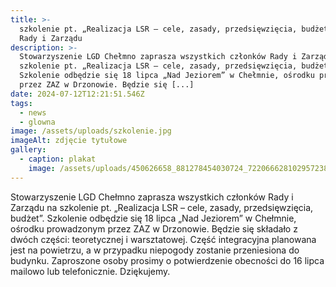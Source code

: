 ```yaml
---
title: >-
  szkolenie pt. „Realizacja LSR – cele, zasady, przedsięwzięcia, budżet” dla
  Rady i Zarządu
description: >-
  Stowarzyszenie LGD Chełmno zaprasza wszystkich członków Rady i Zarządu na
  szkolenie pt. „Realizacja LSR – cele, zasady, przedsięwzięcia, budżet”.
  Szkolenie odbędzie się 18 lipca „Nad Jeziorem” w Chełmnie, ośrodku prowadzonym
  przez ZAZ w Drzonowie. Będzie się [...]
date: 2024-07-12T12:21:51.546Z
tags:
  - news
  - glowna
image: /assets/uploads/szkolenie.jpg
imageAlt: zdjęcie tytułowe
gallery:
  - caption: plakat
    image: /assets/uploads/450626658_881278454030724_7220666281029572389_n.jpg
---
```

Stowarzyszenie LGD Chełmno zaprasza wszystkich członków Rady i Zarządu na szkolenie pt. „Realizacja LSR – cele, zasady, przedsięwzięcia, budżet”. Szkolenie odbędzie się 18 lipca „Nad Jeziorem” w Chełmnie, ośrodku prowadzonym przez ZAZ w Drzonowie. Będzie się składało z dwóch części: teoretycznej i warsztatowej. Część integracyjna planowana jest na powietrzu, a w przypadku niepogody zostanie przeniesiona do budynku. Zaproszone osoby prosimy o potwierdzenie obecności do 16 lipca mailowo lub telefonicznie. Dziękujemy.
